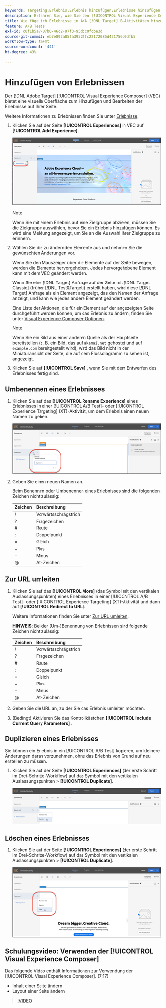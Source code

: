 ```yaml
---
keywords: Targeting;Erlebnis;Erlebnis hinzufügen;Erlebnisse hinzufügen
description: Erfahren Sie, wie Sie den [!UICONTROL Visual Experience Composer] (VEC) in  [!DNL Adobe Target].
title: Wie füge ich Erlebnisse in A/A [!DNL Target] B-Aktivitäten hinzu?
feature: A/B Tests
exl-id: c0f1b5a7-07b0-46c2-97f3-95dcc0fcbe3d
source-git-commit: eb7e892a85fa3952ffc22172085d421756d0dfb5
workflow-type: tm+mt
source-wordcount: '441'
ht-degree: 43%

---
```


# Hinzufügen von Erlebnissen

Der [!DNL Adobe Target] [!UICONTROL Visual Experience Composer] (VEC) bietet eine visuelle Oberfläche zum Hinzufügen und Bearbeiten der Erlebnisse auf Ihrer Seite.

Weitere Informationen zu Erlebnissen finden Sie unter [Erlebnisse](/help/main/c-experiences/experiences.md#concept_A2E10F6AFB3D4AEAB6951EE14688848D).

1. Klicken Sie auf der Seite **[!UICONTROL Experiences]** in VEC auf **[!UICONTROL Add Experience]**.

   ![Option „Erlebnis hinzufügen“](/help/main/c-activities/t-test-ab/t-test-create-ab/assets/add-experience.png)

   >[!NOTE]
   >
   >Wenn Sie mit einem Erlebnis auf eine Zielgruppe abzielen, müssen Sie die Zielgruppe auswählen, bevor Sie ein Erlebnis hinzufügen können. Es wird eine Meldung angezeigt, um Sie an die Auswahl Ihrer Zielgruppe zu erinnern.

1. Wählen Sie die zu ändernden Elemente aus und nehmen Sie die gewünschten Änderungen vor.

   Wenn Sie den Mauszeiger über die Elemente auf der Seite bewegen, werden die Elemente hervorgehoben. Jedes hervorgehobene Element kann mit dem VEC geändert werden.

   Wenn Sie eine [!DNL Target] Anfrage auf der Seite mit [!DNL Target Classic] (früher [!DNL Test&Target]) erstellt haben, wird diese [!DNL Target] Anfrage als ein Element angezeigt, das den Namen der Anfrage anzeigt, und kann wie jedes andere Element geändert werden.

   Eine Liste der Aktionen, die für ein Element auf der angezeigten Seite durchgeführt werden können, um das Erlebnis zu ändern, finden Sie unter [Visual Experience Composer-Optionen](/help/main/c-experiences/c-visual-experience-composer/viztarget-options.md).

   >[!NOTE]
   >
   >Wenn Sie ein Bild aus einer anderen Quelle als der Hauptseite bereitstellen (z. B. ein Bild, das auf `akamai.net` gehostet und auf `example.com` bereitgestellt wird), wird das Bild nicht in der Miniaturansicht der Seite, die auf dem Flussdiagramm zu sehen ist, angezeigt.

1. Klicken Sie auf **[!UICONTROL Save]** , wenn Sie mit dem Entwerfen des Erlebnisses fertig sind.

## Umbenennen eines Erlebnisses

1. Klicken Sie auf das **[!UICONTROL Rename Experience]** eines Erlebnisses in einer [!UICONTROL A/B Test]- oder [!UICONTROL Experience Targeting] (XT)-Aktivität, um dem Erlebnis einen neuen Namen zu geben.

   ![Erlebnis umbenennen](/help/main/c-activities/t-test-ab/t-test-create-ab/assets/rename-experience.png)

2. Geben Sie einen neuen Namen an.

   Beim Benennen oder Umbenennen eines Erlebnisses sind die folgenden Zeichen nicht zulässig:

   | Zeichen | Beschreibung |
   |--- |--- |
   | / | Vorwärtsschrägstrich |
   | ? | Fragezeichen |
   | # | Raute |
   | : | Doppelpunkt |
   | = | Gleich |
   | + | Plus |
   | - | Minus |
   | @ | At-Zeichen |

## Zur URL umleiten

1. Klicken Sie auf das **[!UICONTROL More]** (das Symbol mit den vertikalen Auslassungspunkten) eines Erlebnisses in einer [!UICONTROL A/B Test]- oder [!UICONTROL Experience Targeting] (XT)-Aktivität und dann auf **[!UICONTROL Redirect to URL]**.

   Weitere Informationen finden Sie unter [Zur URL umleiten](/help/main/c-experiences/c-visual-experience-composer/redirect-offer.md).

   **HINWEIS**: Bei der (Um-)Benennung von Erlebnissen sind folgende Zeichen nicht zulässig:

   | Zeichen | Beschreibung |
   |--- |--- |
   | / | Vorwärtsschrägstrich |
   | ? | Fragezeichen |
   | # | Raute |
   | : | Doppelpunkt |
   | = | Gleich |
   | + | Plus |
   | - | Minus |
   | @ | At-Zeichen |

1. Geben Sie die URL an, zu der Sie das Erlebnis umleiten möchten.

1. (Bedingt) Aktivieren Sie das Kontrollkästchen **[!UICONTROL Include Current Query Parameters]** .

## Duplizieren eines Erlebnisses

Sie können ein Erlebnis in ein [!UICONTROL A/B Test] kopieren, um kleinere Änderungen daran vorzunehmen, ohne das Erlebnis von Grund auf neu erstellen zu müssen.

1. Klicken Sie auf der Seite **[!UICONTROL Experiences]** (der erste Schritt im Drei-Schritte-Workflow) auf das Symbol mit den vertikalen Auslassungspunkten > **[!UICONTROL Duplicate]**.

   ![Option „Erlebnis duplizieren“](/help/main/c-activities/t-test-ab/t-test-create-ab/assets/duplicate-experience.png)

## Löschen eines Erlebnisses

1. Klicken Sie auf der Seite **[!UICONTROL Experiences]** (der erste Schritt im Drei-Schritte-Workflow) auf das Symbol mit den vertikalen Auslassungspunkten > **[!UICONTROL Duplicate]**.

   ![Option „Erlebnis löschen“](/help/main/c-activities/t-test-ab/t-test-create-ab/assets/delete-experience.png)

## Schulungsvideo: Verwenden der [!UICONTROL Visual Experience Composer]

Das folgende Video enthält Informationen zur Verwendung der [!UICONTROL Visual Experience Composer]. (7:17)

* Inhalt einer Seite ändern
* Layout einer Seite ändern

>[!VIDEO](https://video.tv.adobe.com/v/29396?captions=ger)
